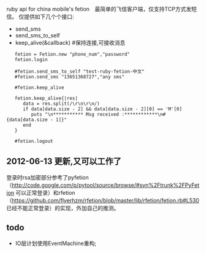 ruby api for china mobile's fetion　最简单的飞信客户端，仅支持TCP方式发短信。
仅提供如下几个个接口:
  * send\_sms
  * send\_sms\_to\_self
  * keep\_alive(&callback) #保持连接,可接收消息

```
   fetion = Fetion.new "phone_num","password"
   fetion.login

   #fetion.send_sms_to_self "test-ruby-fetion-中文"
   #fetion.send_sms "13651368727","any sms"

   #fetion.keep_alive

   fetion.keep_alive{|res|
      data = res.split(/\r\n\r\n/)
      if data[data.size - 2] && data[data.size - 2][0] == 'M'[0]
         puts "\n*********** Msg received :************\n#{data[data.size - 1]}"
      end
   }

   #fetion.logout
```


## 2012-06-13 更新,又可以工作了 ##
登录时rsa加密部分参考了pyfetion（http://code.google.com/p/pytool/source/browse/#svn%2Ftrunk%2FPyFetion 可以正常登录）和rfetion（https://github.com/flyerhzm/rfetion/blob/master/lib/rfetion/fetion.rb#L530 已经不能正常登录）的实现，外加自己的推测。

## todo ##
  * IO层计划使用EventMachine重构;